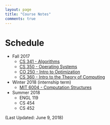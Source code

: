 ```yaml
---
layout: page
title: "Course Notes"
comments: true
---
```


# Schedule

* Fall 2017
    * [CS 341 - Algorithms](cs341/2017-07-09-test)
    * [CS 350 - Operating Systems]()  
    * [CO 250 - Intro to Optimization]()
    * [CS 360 - Intro to the Theory of Computing]()
* Winter 2018 (internship term)
    * [MIT 6004 - Computation Structures](mit6004/2018-02-26-lecture) 
* Summer 2018
    * ENGL 119
    * CS 454
    * CS 452

(Last Updated: June 9, 2018)

    
